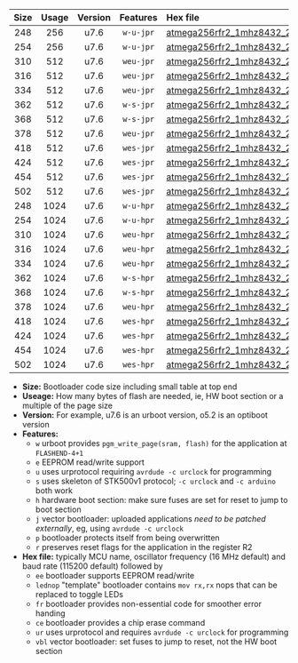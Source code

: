 |Size|Usage|Version|Features|Hex file|
|:-:|:-:|:-:|:-:|:--|
|248|256|u7.6|`w-u-jpr`|[atmega256rfr2_1mhz8432_230400bps_ur_vbl.hex](https://raw.githubusercontent.com/stefanrueger/urboot/main/atmega256rfr2_1mhz8432_230400bps_ur_vbl.hex)|
|254|256|u7.6|`w-u-jpr`|[atmega256rfr2_1mhz8432_230400bps_lednop_ur_vbl.hex](https://raw.githubusercontent.com/stefanrueger/urboot/main/atmega256rfr2_1mhz8432_230400bps_lednop_ur_vbl.hex)|
|310|512|u7.6|`weu-jpr`|[atmega256rfr2_1mhz8432_230400bps_ee_ur_vbl.hex](https://raw.githubusercontent.com/stefanrueger/urboot/main/atmega256rfr2_1mhz8432_230400bps_ee_ur_vbl.hex)|
|316|512|u7.6|`weu-jpr`|[atmega256rfr2_1mhz8432_230400bps_ee_lednop_ur_vbl.hex](https://raw.githubusercontent.com/stefanrueger/urboot/main/atmega256rfr2_1mhz8432_230400bps_ee_lednop_ur_vbl.hex)|
|334|512|u7.6|`weu-jpr`|[atmega256rfr2_1mhz8432_230400bps_ee_lednop_fr_ur_vbl.hex](https://raw.githubusercontent.com/stefanrueger/urboot/main/atmega256rfr2_1mhz8432_230400bps_ee_lednop_fr_ur_vbl.hex)|
|362|512|u7.6|`w-s-jpr`|[atmega256rfr2_1mhz8432_230400bps_vbl.hex](https://raw.githubusercontent.com/stefanrueger/urboot/main/atmega256rfr2_1mhz8432_230400bps_vbl.hex)|
|368|512|u7.6|`w-s-jpr`|[atmega256rfr2_1mhz8432_230400bps_lednop_vbl.hex](https://raw.githubusercontent.com/stefanrueger/urboot/main/atmega256rfr2_1mhz8432_230400bps_lednop_vbl.hex)|
|378|512|u7.6|`weu-jpr`|[atmega256rfr2_1mhz8432_230400bps_ee_lednop_fr_ce_ur_vbl.hex](https://raw.githubusercontent.com/stefanrueger/urboot/main/atmega256rfr2_1mhz8432_230400bps_ee_lednop_fr_ce_ur_vbl.hex)|
|418|512|u7.6|`wes-jpr`|[atmega256rfr2_1mhz8432_230400bps_ee_vbl.hex](https://raw.githubusercontent.com/stefanrueger/urboot/main/atmega256rfr2_1mhz8432_230400bps_ee_vbl.hex)|
|424|512|u7.6|`wes-jpr`|[atmega256rfr2_1mhz8432_230400bps_ee_lednop_vbl.hex](https://raw.githubusercontent.com/stefanrueger/urboot/main/atmega256rfr2_1mhz8432_230400bps_ee_lednop_vbl.hex)|
|454|512|u7.6|`wes-jpr`|[atmega256rfr2_1mhz8432_230400bps_ee_lednop_fr_vbl.hex](https://raw.githubusercontent.com/stefanrueger/urboot/main/atmega256rfr2_1mhz8432_230400bps_ee_lednop_fr_vbl.hex)|
|502|512|u7.6|`wes-jpr`|[atmega256rfr2_1mhz8432_230400bps_ee_lednop_fr_ce_vbl.hex](https://raw.githubusercontent.com/stefanrueger/urboot/main/atmega256rfr2_1mhz8432_230400bps_ee_lednop_fr_ce_vbl.hex)|
|248|1024|u7.6|`w-u-hpr`|[atmega256rfr2_1mhz8432_230400bps_ur.hex](https://raw.githubusercontent.com/stefanrueger/urboot/main/atmega256rfr2_1mhz8432_230400bps_ur.hex)|
|254|1024|u7.6|`w-u-hpr`|[atmega256rfr2_1mhz8432_230400bps_lednop_ur.hex](https://raw.githubusercontent.com/stefanrueger/urboot/main/atmega256rfr2_1mhz8432_230400bps_lednop_ur.hex)|
|310|1024|u7.6|`weu-hpr`|[atmega256rfr2_1mhz8432_230400bps_ee_ur.hex](https://raw.githubusercontent.com/stefanrueger/urboot/main/atmega256rfr2_1mhz8432_230400bps_ee_ur.hex)|
|316|1024|u7.6|`weu-hpr`|[atmega256rfr2_1mhz8432_230400bps_ee_lednop_ur.hex](https://raw.githubusercontent.com/stefanrueger/urboot/main/atmega256rfr2_1mhz8432_230400bps_ee_lednop_ur.hex)|
|334|1024|u7.6|`weu-hpr`|[atmega256rfr2_1mhz8432_230400bps_ee_lednop_fr_ur.hex](https://raw.githubusercontent.com/stefanrueger/urboot/main/atmega256rfr2_1mhz8432_230400bps_ee_lednop_fr_ur.hex)|
|362|1024|u7.6|`w-s-hpr`|[atmega256rfr2_1mhz8432_230400bps.hex](https://raw.githubusercontent.com/stefanrueger/urboot/main/atmega256rfr2_1mhz8432_230400bps.hex)|
|368|1024|u7.6|`w-s-hpr`|[atmega256rfr2_1mhz8432_230400bps_lednop.hex](https://raw.githubusercontent.com/stefanrueger/urboot/main/atmega256rfr2_1mhz8432_230400bps_lednop.hex)|
|378|1024|u7.6|`weu-hpr`|[atmega256rfr2_1mhz8432_230400bps_ee_lednop_fr_ce_ur.hex](https://raw.githubusercontent.com/stefanrueger/urboot/main/atmega256rfr2_1mhz8432_230400bps_ee_lednop_fr_ce_ur.hex)|
|418|1024|u7.6|`wes-hpr`|[atmega256rfr2_1mhz8432_230400bps_ee.hex](https://raw.githubusercontent.com/stefanrueger/urboot/main/atmega256rfr2_1mhz8432_230400bps_ee.hex)|
|424|1024|u7.6|`wes-hpr`|[atmega256rfr2_1mhz8432_230400bps_ee_lednop.hex](https://raw.githubusercontent.com/stefanrueger/urboot/main/atmega256rfr2_1mhz8432_230400bps_ee_lednop.hex)|
|454|1024|u7.6|`wes-hpr`|[atmega256rfr2_1mhz8432_230400bps_ee_lednop_fr.hex](https://raw.githubusercontent.com/stefanrueger/urboot/main/atmega256rfr2_1mhz8432_230400bps_ee_lednop_fr.hex)|
|502|1024|u7.6|`wes-hpr`|[atmega256rfr2_1mhz8432_230400bps_ee_lednop_fr_ce.hex](https://raw.githubusercontent.com/stefanrueger/urboot/main/atmega256rfr2_1mhz8432_230400bps_ee_lednop_fr_ce.hex)|

- **Size:** Bootloader code size including small table at top end
- **Useage:** How many bytes of flash are needed, ie, HW boot section or a multiple of the page size
- **Version:** For example, u7.6 is an urboot version, o5.2 is an optiboot version
- **Features:**
  + `w` urboot provides `pgm_write_page(sram, flash)` for the application at `FLASHEND-4+1`
  + `e` EEPROM read/write support
  + `u` uses urprotocol requiring `avrdude -c urclock` for programming
  + `s` uses skeleton of STK500v1 protocol; `-c urclock` and `-c arduino` both work
  + `h` hardware boot section: make sure fuses are set for reset to jump to boot section
  + `j` vector bootloader: uploaded applications *need to be patched externally*, eg, using `avrdude -c urclock`
  + `p` bootloader protects itself from being overwritten
  + `r` preserves reset flags for the application in the register R2
- **Hex file:** typically MCU name, oscillator frequency (16 MHz default) and baud rate (115200 default) followed by
  + `ee` bootloader supports EEPROM read/write
  + `lednop` "template" bootloader contains `mov rx,rx` nops that can be replaced to toggle LEDs
  + `fr` bootloader provides non-essential code for smoother error handing
  + `ce` bootloader provides a chip erase command
  + `ur` uses urprotocol and requires `avrdude -c urclock` for programming
  + `vbl` vector bootloader: set fuses to jump to reset, not the HW boot section
